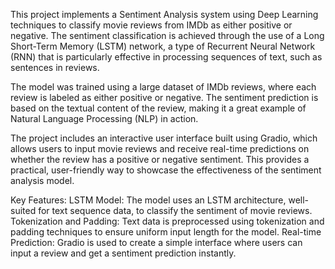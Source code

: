 This project implements a Sentiment Analysis system using Deep Learning techniques to classify movie reviews from IMDb as either positive or negative. The sentiment classification is achieved through the use of a Long Short-Term Memory (LSTM) network, a type of Recurrent Neural Network (RNN) that is particularly effective in processing sequences of text, such as sentences in reviews.

The model was trained using a large dataset of IMDb reviews, where each review is labeled as either positive or negative. The sentiment prediction is based on the textual content of the review, making it a great example of Natural Language Processing (NLP) in action.

The project includes an interactive user interface built using Gradio, which allows users to input movie reviews and receive real-time predictions on whether the review has a positive or negative sentiment. This provides a practical, user-friendly way to showcase the effectiveness of the sentiment analysis model.

Key Features:
LSTM Model: The model uses an LSTM architecture, well-suited for text sequence data, to classify the sentiment of movie reviews.
Tokenization and Padding: Text data is preprocessed using tokenization and padding techniques to ensure uniform input length for the model.
Real-time Prediction: Gradio is used to create a simple interface where users can input a review and get a sentiment prediction instantly.
